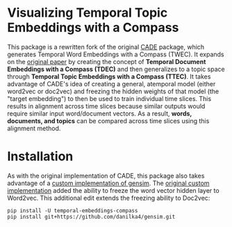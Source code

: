 # Visualizing Temporal Topic Embeddings with a Compass

This package is a rewritten fork of the original [CADE](https://github.com/vinid/cade) package, which generates Temporal Word Embeddings with a Compass (TWEC).
It expands on the [original paper](https://ojs.aaai.org/index.php/AAAI/article/view/4594) by creating the concept of **Temporal Document Embeddings with a Compass (TDEC)** and then generalizes to a topic space through **Temporal Topic Embeddings with a Compass (TTEC)**.
It takes advantage of CADE's idea of creating a general, atemporal model (either word2vec or doc2vec) and freezing the hidden weights of that model (the "target embedding") to then be used to train individual time slices.
This results in alignment across time slices because similar outputs would require similar input word/document vectors.
As a result, **words, documents, and topics** can be compared across time slices using this alignment method.

# Installation

As with the original implementation of CADE, this package also takes advantage of a [custom implementation of gensim](https://github.com/danilka4/gensim.git).
The [original custom implementation](https://github.com/vinid/gensim.git) added the ability to freeze the word vector hidden layer to Word2vec.
This additional edit extends the freezing ability to Doc2vec:

```
pip install -U temporal-embeddings-compass
pip install git+https://github.com/danilka4/gensim.git
```
